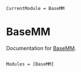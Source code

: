 ```@meta
CurrentModule = BaseMM
```

# BaseMM

Documentation for [BaseMM](https://github.com/hendri54/BaseMM.jl).

```@index
```

```@autodocs
Modules = [BaseMM]
```
